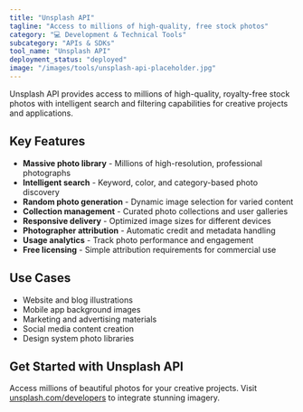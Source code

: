 ```yaml
---
title: "Unsplash API"
tagline: "Access to millions of high-quality, free stock photos"
category: "💻 Development & Technical Tools"
subcategory: "APIs & SDKs"
tool_name: "Unsplash API"
deployment_status: "deployed"
image: "/images/tools/unsplash-api-placeholder.jpg"
---
```

Unsplash API provides access to millions of high-quality, royalty-free stock photos with intelligent search and filtering capabilities for creative projects and applications.

## Key Features

- **Massive photo library** - Millions of high-resolution, professional photographs
- **Intelligent search** - Keyword, color, and category-based photo discovery
- **Random photo generation** - Dynamic image selection for varied content
- **Collection management** - Curated photo collections and user galleries
- **Responsive delivery** - Optimized image sizes for different devices
- **Photographer attribution** - Automatic credit and metadata handling
- **Usage analytics** - Track photo performance and engagement
- **Free licensing** - Simple attribution requirements for commercial use

## Use Cases

- Website and blog illustrations
- Mobile app background images
- Marketing and advertising materials
- Social media content creation
- Design system photo libraries

## Get Started with Unsplash API

Access millions of beautiful photos for your creative projects. Visit [unsplash.com/developers](https://unsplash.com/developers) to integrate stunning imagery.